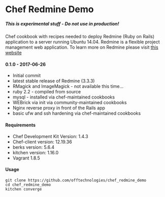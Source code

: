 # Chef Redmine Demo

##### This is experimental stuff - Do not use in production!
Chef cookbook with recipes needed to deploy Redmine (Ruby on Rails) application to a server running Ubuntu 14.04. Redmine is a flexible project management web application. To learn more on Redmine please visit [this website][redmine]
#### 0.1.0 - 2017-06-26
*  Initial commit
*  latest stable release of Redmine (3.3.3)
*  RMagick and ImageMagick - not available this time...
*  ruby 2.2  - compiled from source
*  mysql - installed via chef-maintained cookbooks
*  WEBrick via init via community-maintained cookbooks
*  Nginx reverse proxy in front of the Rails app
*  basic ufw and ssh hardening via chef-maintained cookbooks
#### Requirements
* Chef Development Kit Version: 1.4.3
* Chef-client version: 12.19.36
* berks version: 5.6.4
* kitchen version: 1.16.0
* Vagrant 1.8.5
#### Usage
    git clone https://github.com/offtechnologies/chef_redmine_demo
    cd chef_redmine_demo
    kitchen converge

[redmine]:<https://www.redmine.org/>
